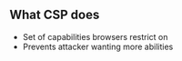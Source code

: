 ## What CSP does

- Set of capabilities browsers restrict on
- Prevents attacker wanting more abilities
